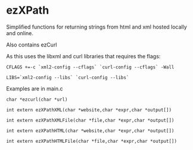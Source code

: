 # ezXPath
Simplified functions for returning strings from html and xml hosted locally and online.

Also contains ezCurl


As this uses the libxml and curl libraries that requires the flags:

```
CFLAGS +=-c `xml2-config --cflags` `curl-config --cflags` -Wall

LIBS=`xml2-config --libs` `curl-config --libs`
```

Examples are in main.c

```
char *ezcurl(char *url)

int extern ezXPathXML(char *website,char *expr,char *output[])

int extern ezXPathXMLFile(char *file,char *expr,char *output[])

int extern ezXPathHTML(char *website,char *expr,char *output[])

int extern ezXPathHTMLFile(char *file,char *expr,char *output[])

```

